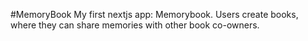 #MemoryBook
My first nextjs app: Memorybook. Users create books, where they can share memories with other book co-owners.
